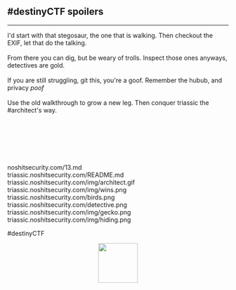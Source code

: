 <br /><br />
<br /><br />

## #destinyCTF spoilers
<hr />

I'd start with that stegosaur, the one that is walking. Then checkout the EXIF, let that do the talking.<br /><br />
From there you can dig, but be weary of trolls. Inspect those ones anyways, detectives are gold.<br /><br />
If you are still struggling, git this, you're a goof. Remember the hubub, and privacy *poof*<br /><br />
Use the old walkthrough to grow a new leg. Then conquer triassic the #architect's way.<br /><br />

<br /><br />
<br /><br />

noshitsecurity.com/13.md<br />
triassic.noshitsecurity.com/README.md<br />
triassic.noshitsecurity.com/img/architect.gif<br />
triassic.noshitsecurity.com/img/wins.png<br />
triassic.noshitsecurity.com/birds.png<br />
triassic.noshitsecurity.com/detective.png<br />
triassic.noshitsecurity.com/img/gecko.png<br />
triassic.noshitsecurity.com/img/hiding.png<br />

#destinyCTF

<p align="center">
  <img width="90" src="https://www.noshitsecurity.com/img/wasp.png">
</p>
